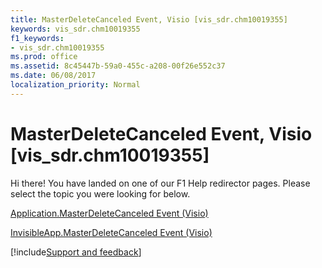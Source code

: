 ```yaml
---
title: MasterDeleteCanceled Event, Visio [vis_sdr.chm10019355]
keywords: vis_sdr.chm10019355
f1_keywords:
- vis_sdr.chm10019355
ms.prod: office
ms.assetid: 8c45447b-59a0-455c-a208-00f26e552c37
ms.date: 06/08/2017
localization_priority: Normal
---
```



# MasterDeleteCanceled Event, Visio [vis_sdr.chm10019355]

Hi there! You have landed on one of our F1 Help redirector pages. Please select the topic you were looking for below.

[Application.MasterDeleteCanceled Event (Visio)](https://msdn.microsoft.com/library/8dabb35b-8959-ef83-90fd-3287265f60a5%28Office.15%29.aspx)

[InvisibleApp.MasterDeleteCanceled Event (Visio)](https://msdn.microsoft.com/library/a62cc5d8-c229-3c73-29f8-a41fb96dd5ea%28Office.15%29.aspx)

[!include[Support and feedback](~/includes/feedback-boilerplate.md)]